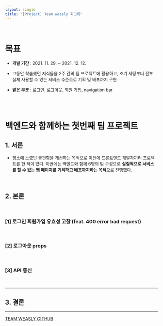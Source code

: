 ```yaml
---
layout: single
title: "[Project] Team weasly 회고록"
---
```


<br/>

# 목표

- <b>개발 기간</b> : 2021. 11. 29. ~ 2021. 12. 12.

- 그동안 학습했던 지식들을 2주 간의 팀 프로젝트에 활용하고,
  초기 세팅부터 전부 실제 사용할 수 있는 서비스 수준으로 기획 및 배포까지 구현

- <b>맡은 부분</b> : 로그인, 로그아웃, 회원 가입, navigation bar

<br/>
<br/>

# 백엔드와 함께하는 첫번째 팀 프로젝트

## 1. 서론

- 평소에 느꼈던 불편함을 개선하는 목적으로 이전에 프론트엔드 개발자끼리 프로젝트를 한 적이 있다. 이번에는 백엔드와 함께 6명의 팀 구성으로 <b>실질적으로 서비스를 할 수 있는 웹 페이지를 기획하고 배포까지하는 목적</b>으로 진행했다.

<br/>

## 2. 본론  

<br/>

### [1] 로그인 회원가입 유효성 고찰 (feat. 400 error bad request)
> 

<br/>

### [2] 로그아웃 props      

>

<Br/>

### [3] API 통신    
> 

<br/>


--- 

## 3. 결론

---

[TEAM WEASLY GITHUB](https://github.com/YuryangKim/27-1st-weasley-frontend)
